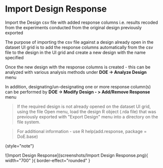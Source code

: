 # Import Design Response

Import the Design csv file with added response columns i.e. results recoded from the experiments conducted from the original design previously exported

The purpose of importing the csv file against a design already open in the dataset UI grid is to add the response columns automatically from the csv file to the design in the UI grid and create a new design with the name specified

Once the new design with the response columns is created - this can be analyzed with various analysis methods under __DOE -> Analyze Design__ menu

In addition, designating/un-designating one or more response column(s) can be performed by __DOE -> Modify Design - > Add/Remove Response__ menu

>If the required design is not already opened on the dataset UI grid, using the file Open menu, load the design R object (.rda file) that was previously exported with "Export Design" menu into a directory on the file system.

>For additional information - use R help(add.response, package = DoE.base)
>
{style="note"}

![Import Design Response](screenshots/Import Design Response.png){ width="700" }{ border-effect="rounded" }